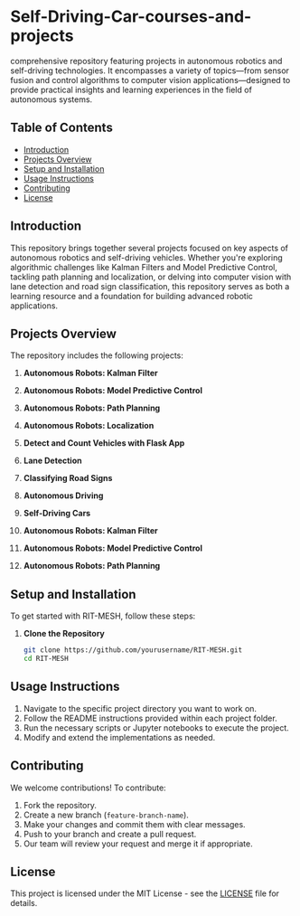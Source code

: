 # Self-Driving-Car-courses-and-projects
comprehensive repository featuring projects in autonomous robotics and self-driving technologies. It encompasses a variety of topics—from sensor fusion and control algorithms to computer vision applications—designed to provide practical insights and learning experiences in the field of autonomous systems.

## Table of Contents

- [Introduction](#introduction)
- [Projects Overview](#projects-overview)
- [Setup and Installation](#setup-and-installation)
- [Usage Instructions](#usage-instructions)
- [Contributing](#contributing)
- [License](#license)


## Introduction

This repository brings together several projects focused on key aspects of autonomous robotics and self-driving vehicles. Whether you're exploring algorithmic challenges like Kalman Filters and Model Predictive Control, tackling path planning and localization, or delving into computer vision with lane detection and road sign classification, this repository serves as both a learning resource and a foundation for building advanced robotic applications.

## Projects Overview

The repository includes the following projects:

1. **Autonomous Robots: Kalman Filter**

2. **Autonomous Robots: Model Predictive Control**

3. **Autonomous Robots: Path Planning**

4. **Autonomous Robots: Localization**

5. **Detect and Count Vehicles with Flask App**

6. **Lane Detection**

7. **Classifying Road Signs**

8. **Autonomous Driving**

9. **Self-Driving Cars**

10. **Autonomous Robots: Kalman Filter**

11. **Autonomous Robots: Model Predictive Control**

12. **Autonomous Robots: Path Planning**

## Setup and Installation

To get started with RIT-MESH, follow these steps:

1. **Clone the Repository**

   ```bash
   git clone https://github.com/yourusername/RIT-MESH.git
   cd RIT-MESH
   ```

## Usage Instructions

1. Navigate to the specific project directory you want to work on.
2. Follow the README instructions provided within each project folder.
3. Run the necessary scripts or Jupyter notebooks to execute the project.
4. Modify and extend the implementations as needed.

## Contributing

We welcome contributions! To contribute:
1. Fork the repository.
2. Create a new branch (`feature-branch-name`).
3. Make your changes and commit them with clear messages.
4. Push to your branch and create a pull request.
5. Our team will review your request and merge it if appropriate.

## License

This project is licensed under the MIT License - see the [LICENSE](LICENSE) file for details.



